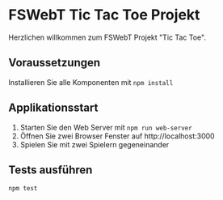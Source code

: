 # FSWebT Tic Tac Toe Projekt
Herzlichen willkommen zum FSWebT Projekt "Tic Tac Toe".

## Voraussetzungen
Installieren Sie alle Komponenten mit `npm install`

## Applikationsstart
1. Starten Sie den Web Server mit `npm run web-server`
2. Öffnen Sie zwei Browser Fenster auf http://localhost:3000
3. Spielen Sie mit zwei Spielern gegeneinander

## Tests ausführen
`npm test`